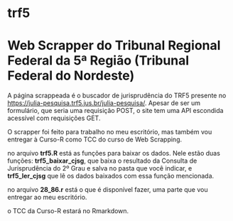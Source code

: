 # trf5
# Web Scrapper do Tribunal Regional Federal da 5ª Região (Tribunal Federal do Nordeste)

A página scrappeada é o buscador de jurisprudência do TRF5 presente no https://julia-pesquisa.trf5.jus.br/julia-pesquisa/.
Apesar de ser um formulário, que seria uma requisição POST, o site tem uma API escondida acessível com requisições GET.

O scrapper foi feito para trabalho no meu escritório, mas também vou entregar à Curso-R como TCC do curso de Web Scrapping.

no arquivo **trf5.R** está as funções para baixar os dados. Nele estão duas funções: **trf5_baixar_cjsg**, que baixa o resultado da Consulta de Jurisprudência do 2º Grau e salva no pasta que você indicar, e **trf5_ler_cjsg** que lê os dados baixados com essa função mencionada.

no arquivo **28_86.r** está o que é disponível fazer, uma parte que vou entregar ao meu escritório.

o TCC da Curso-R estará no Rmarkdown.
